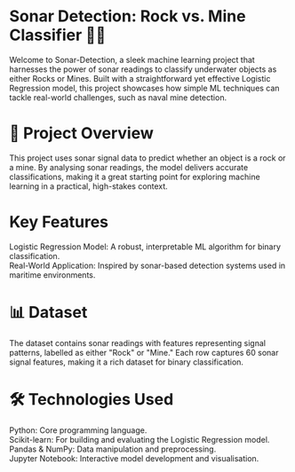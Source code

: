 # Sonar Detection: Rock vs. Mine Classifier 🚢💥
Welcome to Sonar-Detection, a sleek machine learning project that harnesses the power of sonar readings to classify underwater objects as either Rocks or Mines. Built with a straightforward yet effective Logistic Regression model, this project showcases how simple ML techniques can tackle real-world challenges, such as naval mine detection.
# 🌟 Project Overview
This project uses sonar signal data to predict whether an object is a rock or a mine. By analysing sonar readings, the model delivers accurate classifications, making it a great starting point for exploring machine learning in a practical, high-stakes context.
# Key Features
Logistic Regression Model: A robust, interpretable ML algorithm for binary classification.<br/>
Real-World Application: Inspired by sonar-based detection systems used in maritime environments.<br/>
# 📊 Dataset
The dataset contains sonar readings with features representing signal patterns, labelled as either "Rock" or "Mine." Each row captures 60 sonar signal features, making it a rich dataset for binary classification.
# 🛠️ Technologies Used
Python: Core programming language.<br/>
Scikit-learn: For building and evaluating the Logistic Regression model.<br/>
Pandas & NumPy: Data manipulation and preprocessing.<br/>
Jupyter Notebook: Interactive model development and visualisation.
